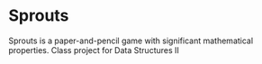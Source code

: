 # Sprouts
Sprouts is a paper-and-pencil game with significant mathematical properties. Class project for Data Structures II
